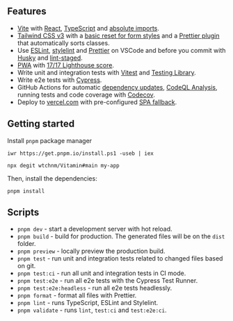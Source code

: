 ## Features

-   [Vite](https://vitejs.dev) with [React](https://reactjs.org),
    [TypeScript](https://www.typescriptlang.org) and
    [absolute imports](https://github.com/aleclarson/vite-tsconfig-paths).
-   [Tailwind CSS v3](https://tailwindcss.com) with a
    [basic reset for form styles](https://github.com/tailwindlabs/tailwindcss-forms)
    and a
    [Prettier plugin](https://github.com/tailwindlabs/prettier-plugin-tailwindcss)
    that automatically sorts classes.
-   Use [ESLint](https://eslint.org), [stylelint](https://stylelint.io) and
    [Prettier](https://prettier.io) on VSCode and before you commit with
    [Husky](https://github.com/typicode/husky) and
    [lint-staged](https://github.com/okonet/lint-staged).
-   [PWA](https://github.com/antfu/vite-plugin-pwa) with
    [17/17 Lighthouse score](https://web.dev/pwa-checklist/).
-   Write unit and integration tests with [Vitest](https://vitest.dev/) and
    [Testing Library](https://testing-library.com/).
-   Write e2e tests with [Cypress](https://www.cypress.io).
-   GitHub Actions for automatic [dependency updates](https://renovatebot.com/),
    [CodeQL Analysis](https://securitylab.github.com/tools/codeql), running
    tests and code coverage with [Codecov](https://about.codecov.io/).
-   Deploy to [vercel.com](https://vercel.com/) with pre-configured
    [SPA fallback](https://vercel.com/docs/configuration#routes/advanced/spa-fallback).

## Getting started

Install `pnpm` package manager

```
iwr https://get.pnpm.io/install.ps1 -useb | iex
```

```
npx degit wtchnm/Vitamin#main my-app
```

Then, install the dependencies:

```
pnpm install
```

## Scripts

-   `pnpm dev` - start a development server with hot reload.
-   `pnpm build` - build for production. The generated files will be on the
    `dist` folder.
-   `pnpm preview` - locally preview the production build.
-   `pnpm test` - run unit and integration tests related to changed files based
    on git.
-   `pnpm test:ci` - run all unit and integration tests in CI mode.
-   `pnpm test:e2e` - run all e2e tests with the Cypress Test Runner.
-   `pnpm test:e2e:headless` - run all e2e tests headlessly.
-   `pnpm format` - format all files with Prettier.
-   `pnpm lint` - runs TypeScript, ESLint and Stylelint.
-   `pnpm validate` - runs `lint`, `test:ci` and `test:e2e:ci`.
